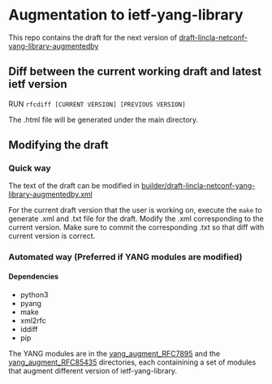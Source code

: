 # Augmentation to ietf-yang-library

This repo contains the draft for the next version of
[draft-lincla-netconf-yang-library-augmentedby](https://datatracker.ietf.org/doc/draft-lincla-netconf-yang-library-augmentedby/)

## Diff between the current working draft and latest ietf version

RUN ```rfcdiff [CURRENT VERSION] [PREVIOUS VERSION]```  

The .html file will be generated under the main directory.

## Modifying the draft

### Quick way

The text of the draft can be modified in [builder/draft-lincla-netconf-yang-library-augmentedby.xml](builder/draft-lincla-netconf-yang-library-augmentedby.xml)

For the current draft version that the user is working on, execute the ```make``` to generate .xml and .txt file for the draft.
Modify the .xml corresponding to the current version. Make sure to 
commit the corresponding .txt so that diff with current version is correct.

### Automated way (Preferred if YANG modules are modified)

#### Dependencies

 * python3
 * pyang
 * make
 * xml2rfc
 * iddiff
 * pip

The YANG modules are in the [yang_augment_RFC7895](./yang_augment_RFC7895/) and the [yang_augment_RFC85435](./yang_augment_RFC8525/) directories, each containining a set of modules that augment different version of ietf-yang-library.






